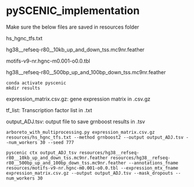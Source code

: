 # pySCENIC_implementation

Make sure the below files are saved in resources folder

hs_hgnc_tfs.txt 

hg38__refseq-r80__10kb_up_and_down_tss.mc9nr.feather

motifs-v9-nr.hgnc-m0.001-o0.0.tbl

hg38__refseq-r80__500bp_up_and_100bp_down_tss.mc9nr.feather


```
conda activate pyscenic
mkdir results
```


expression_matrix.csv.gz: gene expression matrix in .csv.gz

tf_list: Transcription factor list in .txt

output_ADJ.tsv: output file to save grnboost results in .tsv


```
arboreto_with_multiprocessing.py expression_matrix.csv.gz resources/hs_hgnc_tfs.txt --method grnboost2 --output output_ADJ.tsv --num_workers 30 --seed 777
```


```
pyscenic ctx output_ADJ_tsv resources/hg38__refseq-r80__10kb_up_and_down_tss.mc9nr.feather resources/hg38__refseq-r80__500bp_up_and_100bp_down_tss.mc9nr.feather --annotations_fname resources/motifs-v9-nr.hgnc-m0.001-o0.0.tbl --expression_mtx_fname expression_matrix.csv.gz --output output_ADJ.tsv --mask_dropouts --num_workers 30
```

